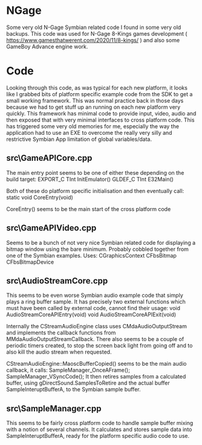 # NGage

Some very old N-Gage Symbian related code I found in some very old backups.
This code was used for N-Gage 8-Kings games development ( https://www.gamesthatwerent.com/2020/11/8-kings/ ) and also some GameBoy Advance engine work.



# Code

Looking through this code, as was typical for each new platform, it looks like I grabbed bits of platform specific example code from the SDK to get a small working framework. This was normal practice back in those days because we had to get stuff up an running on each new platform very quickly. This framework has minimal code to provide input, video, audio and then exposed that with very minimal interfaces to cross platform code. This has triggered some very old memories for me, especially the way the application had to use an EXE to overcome the really very silly and restrictive Symbian App limitation of global variables/data.



## src\GameAPICore.cpp

The main entry point seems to be one of either these depending on the build target:
	EXPORT_C TInt InitEmulator()
	GLDEF_C TInt E32Main()
	
Both of these do platform specific initialisation and then eventually call: static void CoreEntry(void)


CoreEntry() seems to be the main start of the cross platform code

## src\GameAPIVideo.cpp

Seems to be a bunch of not very nice Symbian related code for displaying a bitmap window using the bare minimum. Probably cobbled together from one of the Symbian examples.
Uses:
	CGraphicsContext
	CFbsBitmap
	CFbsBitmapDevice
	
## src\AudioStreamCore.cpp

This seems to be even worse Symbian audio example code that simply plays a ring buffer sample. It has precisely two external functions which must have been called by external code, cannot find their usage:
	void AudioStreamCoreAPIEntry(void)
	void AudioStreamCoreAPIExit(void)

Internally the CStreamAudioEngine class uses CMdaAudioOutputStream and implements the callback functions from MMdaAudioOutputStreamCallback.
There also seems to be a couple of periodic timers created, to stop the screen back light from going off and to also kill the audio stream when requested.

CStreamAudioEngine::MaoscBufferCopied() seems to be the main audio callback, it calls:
	SampleManager_OnceAFrame();
	SampleManager_VSyncCode();
It then retires samples from a calculated buffer, using gDirectSound.SamplesToRetire and the actual buffer SampleInteruptBufferA, to the Symbian sample buffer.


## src\SampleManager.cpp

This seems to be fairly cross platform code to handle sample buffer mixing with a notion of several channels.
It calculates and stores sample data into SampleInteruptBufferA, ready for the platform specific audio code to use.
